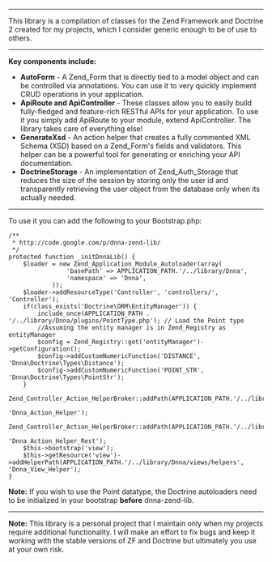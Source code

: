 
---


This library is a compilation of classes for the Zend Framework and Doctrine 2 created for my projects, which I consider generic enough to be of use to others.


---


**Key components include:**
  * **AutoForm** - A Zend\_Form that is directly tied to a model object and can be controlled via annotations. You can use it to very quickly implement CRUD operations in your application.
  * **ApiRoute and ApiController** - These classes allow you to easily build fully-fledged and feature-rich RESTful APIs for your application. To use it you simply add ApiRoute to your module, extend ApiController. The library takes care of everything else!
  * **GenerateXsd** - An action helper that creates a fully commented XML Schema (XSD) based on a Zend\_Form's fields and validators. This helper can be a powerful tool for generating or enriching your API documentation.
  * **DoctrineStorage** - An implementation of Zend\_Auth\_Storage that reduces the size of the session by storing only the user id and transparently retrieving the user object from the database only when its actually needed.


---


To use it you can add the following to your Bootstrap.php:
```
/**
 * http://code.google.com/p/dnna-zend-lib/
 */
protected function _initDnnaLib() {
    $loader = new Zend_Application_Module_Autoloader(array(
                'basePath' => APPLICATION_PATH.'/../library/Dnna',
                'namespace' => 'Dnna',
            ));
    $loader->addResourceType('Controller', 'controllers/', 'Controller');
    if(class_exists('Doctrine\ORM\EntityManager')) {
        include_once(APPLICATION_PATH . '/../library/Dnna/plugins/PointType.php'); // Load the Point type
        //Assuming the entity manager is in Zend_Registry as entityManager
        $config = Zend_Registry::get('entityManager')->getConfiguration();
        $config->addCustomNumericFunction('DISTANCE', 'Dnna\Doctrine\Types\Distance');
        $config->addCustomNumericFunction('POINT_STR', 'Dnna\Doctrine\Types\PointStr');
    }
    Zend_Controller_Action_HelperBroker::addPath(APPLICATION_PATH.'/../library/Dnna/controllers/helpers',
                                                  'Dnna_Action_Helper');
    Zend_Controller_Action_HelperBroker::addPath(APPLICATION_PATH.'/../library/Dnna/controllers/helpers/Rest',
                                                  'Dnna_Action_Helper_Rest');
    $this->bootstrap('view');
    $this->getResource('view')->addHelperPath(APPLICATION_PATH.'/../library/Dnna/views/helpers', 'Dnna_View_Helper');
}
```
**Note:** If you wish to use the Point datatype, the Doctrine autoloaders need to be initialized in your bootstrap **before** dnna-zend-lib.


---


**Note:** This library is a personal project that I maintain only when my projects require additional functionality. I will make an effort to fix bugs and keep it working with the stable versions of ZF and Doctrine but ultimately you use at your own risk.